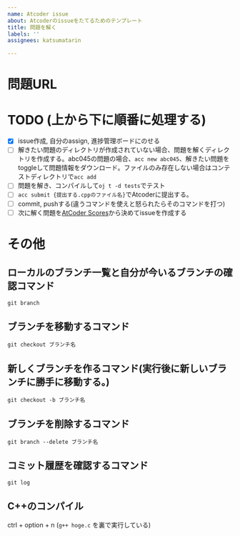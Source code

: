 ```yaml
---
name: Atcoder issue
about: Atcoderのissueをたてるためのテンプレート
title: 問題を解く
labels: ''
assignees: katsumatarin

---
```


# 問題URL
<!-- ここにAtcoderの問題URLを貼り付ける -->

# TODO (上から下に順番に処理する)
- [x] issue作成, 自分のassign, 進捗管理ボードにのせる
- [ ] 解きたい問題のディレクトリが作成されていない場合、問題を解くディレクトリを作成する。abc045の問題の場合、`acc new abc045`、解きたい問題をtoggleして問題情報をダウンロード。ファイルのみ存在しない場合はコンテストディレクトリで`acc add`
- [ ] 問題を解き、コンパイルして`oj t -d tests`でテスト
- [ ] `acc submit {提出する.cppのファイル名}`でAtcoderに提出する。
- [ ] commit, pushする(違うコマンドを使えと怒られたらそのコマンドを打つ)
- [ ] 次に解く問題を[AtCoder Scores](https://atcoder-scores.herokuapp.com/?user=potekuma)から決めてissueを作成する

# その他
## ローカルのブランチ一覧と自分が今いるブランチの確認コマンド
`git branch`

## ブランチを移動するコマンド
`git checkout ブランチ名`

## 新しくブランチを作るコマンド(実行後に新しいブランチに勝手に移動する。)
`git checkout -b ブランチ名`

## ブランチを削除するコマンド
`git branch --delete ブランチ名`

## コミット履歴を確認するコマンド
`git log`

## C++のコンパイル
ctrl + option + n (`g++ hoge.c` を裏で実行している)
